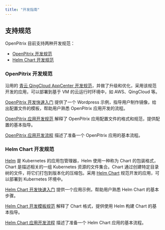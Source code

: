 ```yaml
---
title: "开发指南"
---
```


## 支持规范

OpenPitrix 目前支持两种开发规范：

* [OpenPitrix 开发规范](../openpitrix-specification)
* [Helm Chart 开发规范](../helm-specification)

### OpenPitrix 开发规范

沿用的 [青云 QingCloud AppCenter 开发规范](https://docs.qingcloud.com/appcenter/docs/specifications/specifications.html)，并做了升级和优化，采用该规范开发的应用，可以部署到基于 VM 的云运行时环境中，如 AWS、QingCloud 等。

[OpenPitrix 开发快速入门](../openpitrix-developer-quick-start) 提供了一个 Wordpress 示例，指导用户制作镜像，给出配置文件的模板，帮助用户熟悉 OpenPitrix 应用开发的流程。

[OpenPitrix 应用开发规范](../openpitrix-specification) 解释了 OpenPitrix 应用配置文件的格式和规范，提供配置的基本指导。

[OpenPitrix 应用开发流程](../openpitrix-app-develop) 描述了准备一个 OpenPitrix 应用的基本流程。


### Helm Chart 开发规范

[Helm](https://helm.sh) 是 Kubernetes 的应用包管理器，Helm 使用一种称为 Chart 的包装格式，Chart 是描述相关的一组 Kubernetes 资源的文件集合。Chart 通过创建特定目录树的文件，将它们打包到版本化的压缩包。采用 [Helm Chart](https://dochelm.sh) 规范开发的应用，可以部署到 Kubernetes 环境中。

[Helm Chart 开发快速入门](../helm-developer-quick-start) 提供一个应用示例，帮助用户熟悉 Helm Chart 的基本步骤。

[Helm Chart 开发模板规范](../helm-specification) 解释了 Chart 格式，提供使用 Helm 构建 Chart 的基本指导。

[Helm Chart 应用开发流程](../helm-app-develop) 描述了准备一个 Helm Chart 应用的基本流程。

